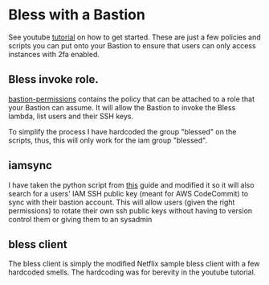 # Bless with a Bastion
See youtube [tutorial](https://www.youtube.com/watch?v=8w0KWB8Bjvs) on how to get started. 
These are just a few policies and scripts you can put onto your Bastion to ensure that users can only access instances with 2fa enabled.

## Bless invoke role.
[bastion-permissions](bastion-permissions.json) contains the policy that can be attached to a role that your Bastion can assume. It will allow the Bastion to invoke the Bless lambda, list users and their SSH keys.

To simplify the process I have hardcoded the group "blessed" on the scripts, thus, this will only work for the iam group "blessed".

## iamsync
I have taken the python script from [this](https://www.tastycidr.net/a-practical-guide-to-deploying-netflixs-bless-certificate-authority/) guide and modified it so it will also search for a users' IAM SSH public key (meant for AWS CodeCommit) to sync with their bastion account. This will allow users (given the right permissions) to rotate their own ssh public keys without having to version control them or giving them to an sysadmin

## bless client
The bless client is simply the modified Netflix sample bless client with a few hardcoded smells. The hardcoding was for berevity in the youtube tutorial.
